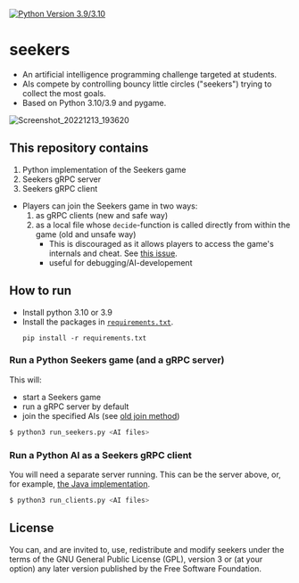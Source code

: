 [![Python Version 3.9/3.10](https://github.com/seekers-dev/seekers/actions/workflows/python-app.yml/badge.svg)](https://github.com/seekers-dev/seekers/actions/workflows/python-app.yml)

# seekers
* An artificial intelligence programming challenge targeted at students.
* AIs compete by controlling bouncy little circles ("seekers") trying to collect the most goals.
* Based on Python 3.10/3.9 and pygame.

![Screenshot_20221213_193620](https://user-images.githubusercontent.com/37810842/207417325-30e82c8b-b53b-44e7-9d41-ca431dc579e2.png)

## This repository contains
1. Python implementation of the Seekers game
2. Seekers gRPC server
3. Seekers gRPC client

* Players can join the Seekers game in two ways:
  1. <a name="join-method-new"></a>as gRPC clients (new and safe way)
  2. <a name="join-method-old"></a>as a local file whose `decide`-function is called directly from within the game (old and unsafe way)
     * This is discouraged as it allows players to access the game's internals and cheat. See [this issue](https://github.com/seekers-dev/seekers/issues/1).
     * useful for debugging/AI-developement

## How to run
* Install python 3.10 or 3.9
* Install the packages in [`requirements.txt`](requirements.txt).
  ```shell
  pip install -r requirements.txt
  ```

### Run a Python Seekers game (and a gRPC server)
This will:
* start a Seekers game
* run a gRPC server by default
* join the specified AIs (see [old join method](#join-method-old))
```bash
$ python3 run_seekers.py <AI files>
```

### Run a Python AI as a Seekers gRPC client
You will need a separate server running. This can be the server above, or, for example, [the Java implementation](https://github.com/seekers-dev/seekers-api).

```bash
$ python3 run_clients.py <AI files>
```

## License
You can, and are invited to, use, redistribute and modify seekers under the terms
of the GNU General Public License (GPL), version 3 or (at your option) any
later version published by the Free Software Foundation.
